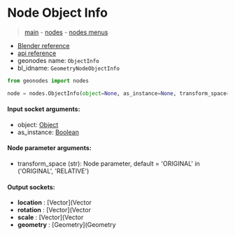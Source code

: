 # Node Object Info

> [main](../structure.md) - [nodes](nodes.md) - [nodes menus](nodes_menus.md)

- [Blender reference](https://docs.blender.org/manual/en/latest/modeling/geometry_nodes/input/object_info.html)
- [api reference](https://docs.blender.org/api/current/bpy.types.GeometryNodeObjectInfo.html)
- geonodes name: `ObjectInfo`
- bl_idname: `GeometryNodeObjectInfo`

```python
from geonodes import nodes

node = nodes.ObjectInfo(object=None, as_instance=None, transform_space='ORIGINAL')
```

#### Input socket arguments:

- object: [Object](Object.md)
- as_instance: [Boolean](Boolean.md)

#### Node parameter arguments:

- transform_space (str): Node parameter, default = 'ORIGINAL' in ('ORIGINAL', 'RELATIVE')

#### Output sockets:

- **location** : [Vector](Vector
- **rotation** : [Vector](Vector
- **scale** : [Vector](Vector
- **geometry** : [Geometry](Geometry

